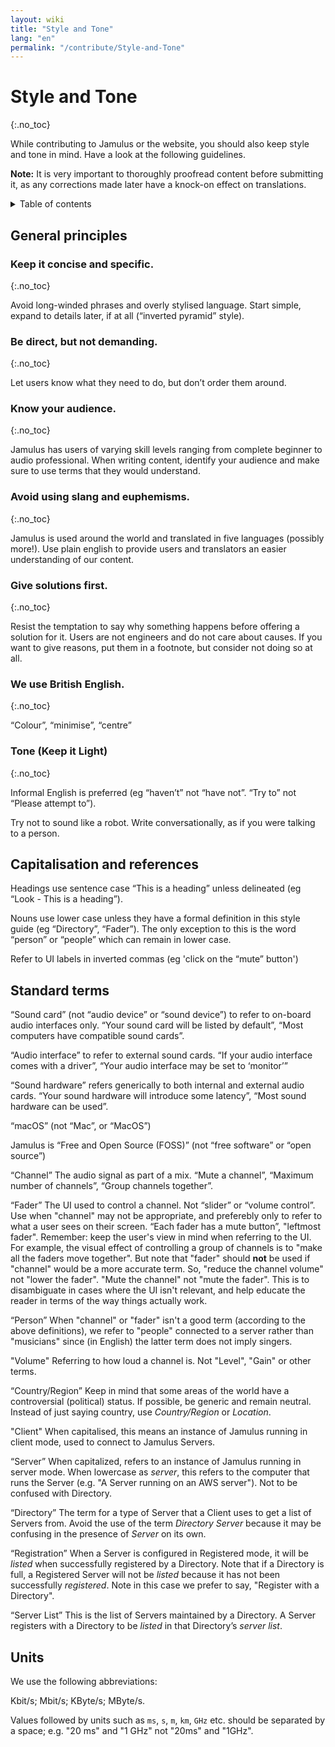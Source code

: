 ```yaml
---
layout: wiki
title: "Style and Tone"
lang: "en"
permalink: "/contribute/Style-and-Tone"
---
```


# Style and Tone
 {:.no_toc}

While contributing to Jamulus or the website, you should also keep style and tone in mind. Have a look at the following guidelines.

**Note:** It is very important to thoroughly proofread content before submitting it, as any corrections made later have a knock-on effect on translations.

<details markdown="1">

<summary>Table of contents</summary>

* TOC
 {:toc}

</details> 

## General principles

### Keep it concise and specific.
 {:.no_toc}

Avoid long-winded phrases and overly stylised language. Start simple, expand to details later, if at all (“inverted pyramid” style).

### Be direct, but not demanding.
 {:.no_toc}

Let users know what they need to do, but don’t order them around.

### Know your audience.
 {:.no_toc}

Jamulus has users of varying skill levels ranging from complete beginner to audio professional. When writing content, identify your audience and make sure to use terms that they would understand.

### Avoid using slang and euphemisms.
 {:.no_toc}

Jamulus is used around the world and translated in five languages (possibly more!). Use plain english to provide users and translators an easier understanding of our content.

### Give solutions first.
 {:.no_toc}

Resist the temptation to say why something happens before offering a solution for it. Users are not engineers and do not care about causes. If you want to give reasons, put them in a footnote, but consider not doing so at all.

### We use British English.
 {:.no_toc}

“Colour”, “minimise”, “centre”

### Tone (Keep it Light)
 {:.no_toc}

Informal English is preferred (eg “haven’t” not “have not”. “Try to” not “Please attempt to”).

Try not to sound like a robot. Write conversationally, as if you were talking to a person.




## Capitalisation and references

Headings use sentence case “This is a heading” unless delineated (eg “Look - This is a heading”).

Nouns use lower case unless they have a formal definition in this style guide (eg “Directory”, “Fader”). The only exception to this is the word “person” or “people” which can remain in lower case.

Refer to UI labels in inverted commas (eg 'click on the “mute” button')

## Standard terms

“Sound card” (not “audio device” or “sound device”) to refer to on-board audio interfaces only. “Your sound card will be listed by default”, “Most computers have compatible sound cards”.

“Audio interface” to refer to external sound cards. “If your audio interface comes with a driver”, “Your audio interface may be set to ‘monitor’”

“Sound hardware” refers generically to both internal and external audio cards. “Your sound hardware will introduce some latency”, “Most sound hardware can be used”.

“macOS” (not “Mac”, or “MacOS”)

Jamulus is “Free and Open Source (FOSS)” (not “free software” or “open source”)

“Channel” The audio signal as part of a mix. “Mute a channel”, “Maximum number of channels”, “Group channels together”. 

“Fader” The UI used to control a channel. Not “slider” or “volume control”. Use when "channel" may not be appropriate, and preferebly only to refer to what a user sees on their screen. “Each fader has a mute button”, "leftmost fader". Remember: keep the user's view in mind when referring to the UI. For example, the visual effect of controlling a group of channels is to "make all the faders move together". But note that "fader" should **not** be used if "channel" would be a more accurate term. So, "reduce the channel volume" not "lower the fader". "Mute the channel" not "mute the fader". This is to disambiguate in cases where the UI isn't relevant, and help educate the reader in terms of the way things actually work.

“Person” When "channel" or "fader" isn't a good term (according to the above definitions), we refer to "people" connected to a server rather than "musicians" since (in English) the latter term does not imply singers.

"Volume" Referring to how loud a channel is. Not "Level", "Gain" or other terms.

“Country/Region” Keep in mind that some areas of the world have a controversial (political) status. If possible, be generic and remain neutral. Instead of just saying country, use _Country/Region_ or _Location_.

"Client" When capitalised, this means an instance of Jamulus running in client mode, used to connect to Jamulus Servers.

“Server” When capitalized, refers to an instance of Jamulus running in server mode. When lowercase as _server_, this refers to the computer that runs the Server (e.g. "A Server running on an AWS server"). Not to be confused with Directory.

“Directory” The term for a type of Server that a Client uses to get a list of Servers from. Avoid the use of the term _Directory Server_ because it may be confusing in the presence of _Server_ on its own.

“Registration” When a Server is configured in Registered mode, it will be _listed_ when successfully registered by a Directory. Note that if a Directory is full, a Registered Server will not be _listed_ because it has not been successfully _registered_. Note in this case we prefer to say, "Register with a Directory".

“Server List” This is the list of Servers maintained by a Directory.  A Server registers with a Directory to be _listed_ in that Directory’s _server list_.

## Units

We use the following abbreviations:

Kbit/s; Mbit/s; KByte/s; MByte/s.

Values followed by units such as `ms`, `s`, `m`, `km`, `GHz` etc. should be separated by a space; e.g. "20 ms" and "1 GHz" not "20ms" and "1GHz".

